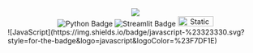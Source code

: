 <!--
**JBreals/JBreals** is a ✨ _special_ ✨ repository because its `README.md` (this file) appears on your GitHub profile.

Here are some ideas to get you started:

- 🔭 I’m currently working on ...
- 🌱 I’m currently learning ...
- 👯 I’m looking to collaborate on ...
- 🤔 I’m looking for help with ...
- 💬 Ask me about ...
- 📫 How to reach me: ...
- 😄 Pronouns: ...
- ⚡ Fun fact: ...
-->
<div align="center">
  <img src="https://capsule-render.vercel.app/api?type=wave&color=auto&height=300&section=header&text=JB's%20PAGE&fontSize=90">
</div>


<div align="center">
  <img src="https://img.shields.io/badge/Python-3.9-blue?style=for-the-badge&logo=python&logoColor=white" alt="Python Badge">
  <img src="https://img.shields.io/badge/Streamlit-1.0-red?style=for-the-badge&logo=streamlit&logoColor=white" alt="Streamlit Badge">
  <img alt="Static Badge" src="https://img.shields.io/badge/React-blue?style=plastic&logo=React&logoSize=amg" width="70" height= "20">

</div>
![JavaScript](https://img.shields.io/badge/javascript-%23323330.svg?style=for-the-badge&logo=javascript&logoColor=%23F7DF1E)


